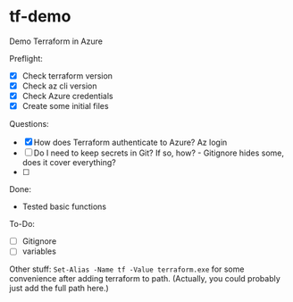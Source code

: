 # tf-demo

Demo Terraform in Azure

Preflight: 
- [x] Check terraform version 
- [x] Check az cli version 
- [x] Check Azure credentials
- [x] Create some initial files

Questions:
- [x] How does Terraform authenticate to Azure?
        Az login
- [ ] Do I need to keep secrets in Git? If so, how?
        - Gitignore hides some, does it cover everything?
- [ ] 

Done: 
- Tested basic functions

To-Do: 
- [ ] Gitignore
- [ ] variables

Other stuff: 
`Set-Alias -Name tf -Value terraform.exe` for some convenience after adding terraform to path. (Actually, you could probably just add the full path here.)
